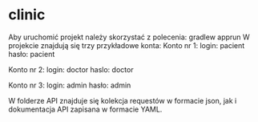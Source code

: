 # clinic

Aby uruchomić projekt należy skorzystać z polecenia: gradlew apprun
W projekcie znajdują się trzy przykładowe konta:
Konto nr 1:
login: pacient
hasło: pacient

Konto nr 2:
login: doctor
haslo: doctor

Konto nr 3:
login: admin
hasło: admin

W folderze API znajduje się kolekcja requestów w formacie json, jak i dokumentacja API zapisana w formacie YAML.
